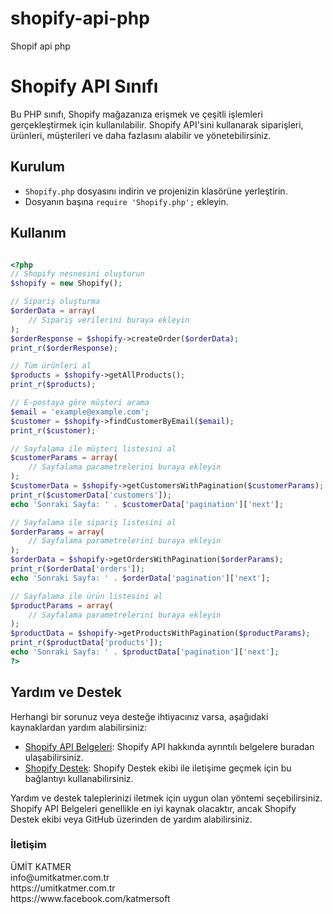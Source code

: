 # shopify-api-php
Shopif api php

# Shopify API Sınıfı

Bu PHP sınıfı, Shopify mağazanıza erişmek ve çeşitli işlemleri gerçekleştirmek için kullanılabilir. Shopify API'sini kullanarak siparişleri, ürünleri, müşterileri ve daha fazlasını alabilir ve yönetebilirsiniz.

## Kurulum

- `Shopify.php` dosyasını indirin ve projenizin klasörüne yerleştirin.
- Dosyanın başına `require 'Shopify.php';` ekleyin.

## Kullanım

```php

<?php
// Shopify nesnesini oluşturun
$shopify = new Shopify();

// Sipariş oluşturma
$orderData = array(
    // Sipariş verilerini buraya ekleyin
);
$orderResponse = $shopify->createOrder($orderData);
print_r($orderResponse);

// Tüm ürünleri al
$products = $shopify->getAllProducts();
print_r($products);

// E-postaya göre müşteri arama
$email = 'example@example.com';
$customer = $shopify->findCustomerByEmail($email);
print_r($customer);

// Sayfalama ile müşteri listesini al
$customerParams = array(
    // Sayfalama parametrelerini buraya ekleyin
);
$customerData = $shopify->getCustomersWithPagination($customerParams);
print_r($customerData['customers']);
echo 'Sonraki Sayfa: ' . $customerData['pagination']['next'];

// Sayfalama ile sipariş listesini al
$orderParams = array(
    // Sayfalama parametrelerini buraya ekleyin
);
$orderData = $shopify->getOrdersWithPagination($orderParams);
print_r($orderData['orders']);
echo 'Sonraki Sayfa: ' . $orderData['pagination']['next'];

// Sayfalama ile ürün listesini al
$productParams = array(
    // Sayfalama parametrelerini buraya ekleyin
);
$productData = $shopify->getProductsWithPagination($productParams);
print_r($productData['products']);
echo 'Sonraki Sayfa: ' . $productData['pagination']['next'];
?>
```
## Yardım ve Destek

Herhangi bir sorunuz veya desteğe ihtiyacınız varsa, aşağıdaki kaynaklardan yardım alabilirsiniz:

- [Shopify API Belgeleri](https://shopify.dev/docs/admin-api/rest/reference): Shopify API hakkında ayrıntılı belgelere buradan ulaşabilirsiniz.
- [Shopify Destek](https://help.shopify.com/en/questions): Shopify Destek ekibi ile iletişime geçmek için bu bağlantıyı kullanabilirsiniz.

Yardım ve destek taleplerinizi iletmek için uygun olan yöntemi seçebilirsiniz. Shopify API Belgeleri genellikle en iyi kaynak olacaktır, ancak Shopify Destek ekibi veya GitHub üzerinden de yardım alabilirsiniz.



<h3 id="iletisim">İletişim</h3>
ÜMİT KATMER
<br>info@umitkatmer.com.tr
<br>https://umitkatmer.com.tr
<br>https://www.facebook.com/katmersoft
